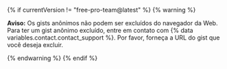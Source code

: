 {% if currentVersion != "free-pro-team@latest" %}
{% warning %}

**Aviso:** Os gists anônimos não podem ser excluídos do navegador da Web. Para ter um gist anônimo excluído, entre em contato com {% data variables.contact.contact_support %}. Por favor, forneça a URL do gist que você deseja excluir.

{% endwarning %}
{% endif %}
